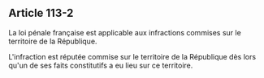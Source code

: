 Article 113-2
----
La loi pénale française est applicable aux infractions commises sur le
territoire de la République.

L'infraction est réputée commise sur le territoire de la République dès lors
qu'un de ses faits constitutifs a eu lieu sur ce territoire.
